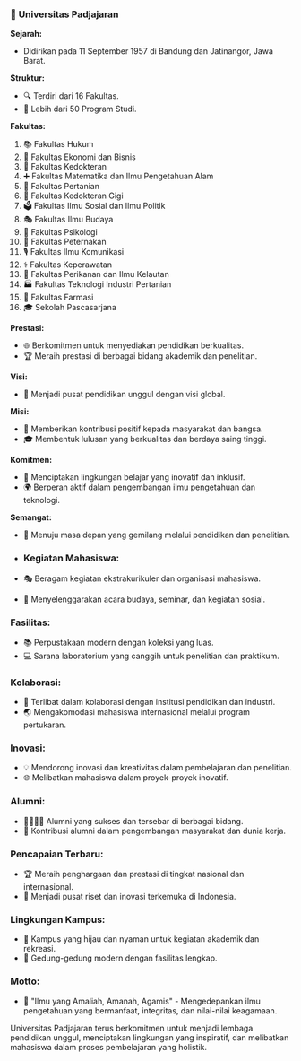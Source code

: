 ### 🏫 **Universitas Padjajaran**

**Sejarah:**
- Didirikan pada 11 September 1957 di Bandung dan Jatinangor, Jawa Barat.

**Struktur:**
- 🔍 Terdiri dari 16 Fakultas.
- 📘 Lebih dari 50 Program Studi.

**Fakultas:**
1. 📚 Fakultas Hukum
2. 💼 Fakultas Ekonomi dan Bisnis
3. 🏥 Fakultas Kedokteran
4. ➕ Fakultas Matematika dan Ilmu Pengetahuan Alam
5. 🌾 Fakultas Pertanian
6. 🦷 Fakultas Kedokteran Gigi
7. 🗳️ Fakultas Ilmu Sosial dan Ilmu Politik
8. 🎭 Fakultas Ilmu Budaya
9. 🧠 Fakultas Psikologi
10. 🐄 Fakultas Peternakan
11. 🎙️ Fakultas Ilmu Komunikasi
12. ⚕️ Fakultas Keperawatan
13. 🎣 Fakultas Perikanan dan Ilmu Kelautan
14. 🏭 Fakultas Teknologi Industri Pertanian
15. 💊 Fakultas Farmasi
16. 🎓 Sekolah Pascasarjana

**Prestasi:**
- 🌐 Berkomitmen untuk menyediakan pendidikan berkualitas.
- 🏆 Meraih prestasi di berbagai bidang akademik dan penelitian.

**Visi:**
- 🌱 Menjadi pusat pendidikan unggul dengan visi global.

**Misi:**
- 🤝 Memberikan kontribusi positif kepada masyarakat dan bangsa.
- 🎓 Membentuk lulusan yang berkualitas dan berdaya saing tinggi.

**Komitmen:**
- 🌈 Menciptakan lingkungan belajar yang inovatif dan inklusif.
- 🌍 Berperan aktif dalam pengembangan ilmu pengetahuan dan teknologi.

**Semangat:**
- 🚀 Menuju masa depan yang gemilang melalui pendidikan dan penelitian.

- ### Kegiatan Mahasiswa:
- 🎭 Beragam kegiatan ekstrakurikuler dan organisasi mahasiswa.
- 🎤 Menyelenggarakan acara budaya, seminar, dan kegiatan sosial.

### Fasilitas:
- 📚 Perpustakaan modern dengan koleksi yang luas.
- 💻 Sarana laboratorium yang canggih untuk penelitian dan praktikum.

### Kolaborasi:
- 🤝 Terlibat dalam kolaborasi dengan institusi pendidikan dan industri.
- 🌏 Mengakomodasi mahasiswa internasional melalui program pertukaran.

### Inovasi:
- 💡 Mendorong inovasi dan kreativitas dalam pembelajaran dan penelitian.
- 🌐 Melibatkan mahasiswa dalam proyek-proyek inovatif.

### Alumni:
- 👩‍🎓👨‍🎓 Alumni yang sukses dan tersebar di berbagai bidang.
- 🌟 Kontribusi alumni dalam pengembangan masyarakat dan dunia kerja.

### Pencapaian Terbaru:
- 🏆 Meraih penghargaan dan prestasi di tingkat nasional dan internasional.
- 🚀 Menjadi pusat riset dan inovasi terkemuka di Indonesia.

### Lingkungan Kampus:
- 🌳 Kampus yang hijau dan nyaman untuk kegiatan akademik dan rekreasi.
- 🏰 Gedung-gedung modern dengan fasilitas lengkap.

### Motto:
- 🌟 "Ilmu yang Amaliah, Amanah, Agamis" - Mengedepankan ilmu pengetahuan yang bermanfaat, integritas, dan nilai-nilai keagamaan.

Universitas Padjajaran terus berkomitmen untuk menjadi lembaga pendidikan unggul, menciptakan lingkungan yang inspiratif, dan melibatkan mahasiswa dalam proses pembelajaran yang holistik.
